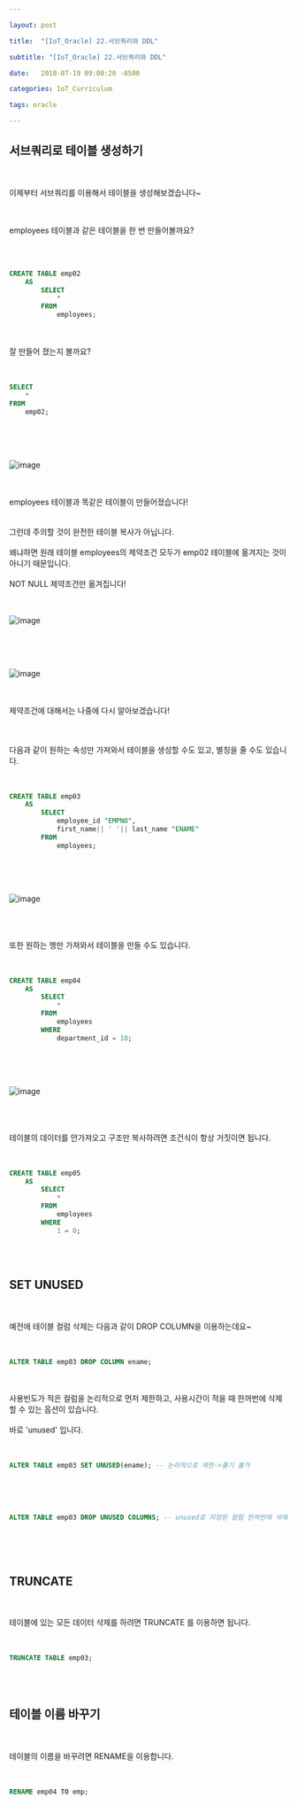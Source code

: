 ```yaml
---

layout: post

title:  "[IoT_Oracle] 22.서브쿼리와 DDL"

subtitle: "[IoT_Oracle] 22.서브쿼리와 DDL"

date:   2018-07-19 09:00:20 -0500

categories: IoT_Curriculum

tags: oracle

---
```




## 서브쿼리로 테이블 생성하기

<br>
<br>
이제부터 서브쿼리를 이용해서 테이블을 생성해보겠습니다~
<br>
<br>
<br>

employees 테이블과 같은 테이블을 한 번 만들어볼까요?

<br>
<br>

```sql
CREATE TABLE emp02
    AS
        SELECT
            *
        FROM
            employees;
```

<br>
<br>
잘 만들어 졌는지 볼까요?
<br>
<br>
<br>

```sql
SELECT
    *
FROM
    emp02;
```

<br>
<br>
<br>

![image](/image/Oracle_image/Oracle_image_135.png)

<br>
<br>
employees 테이블과 똑같은 테이블이 만들어졌습니다!
<br>
<br>
<br>
그런데 주의할 것이 완전한 테이블 복사가 아닙니다.
<br>
<br>
왜냐하면 원래 테이블 employees의 제약조건 모두가 emp02 테이블에 옮겨지는 것이 아니기 때문입니다.
<br>
<br>
NOT NULL 제약조건만 옮겨집니다!
<br>
<br>
<br>

![image](/image/Oracle_image/Oracle_image_136.png)

<br>
<br>
<br>

![image](/image/Oracle_image/Oracle_image_137.png)

<br>
<br>
제약조건에 대해서는 나중에 다시 알아보겠습니다!
<br>
<br>
<br>
<br>
다음과 같이 원하는 속성만 가져와서 테이블을 생성할 수도 있고, 별칭을 줄 수도 있습니다.
<br>
<br>
<br>

```sql
CREATE TABLE emp03
    AS
        SELECT
            employee_id "EMPNO",
            first_name|| ' '|| last_name "ENAME"
        FROM
            employees;
```

<br>
<br>
<br>

![image](/image/Oracle_image/Oracle_image_138.png)

<br>
<br>
<br>
또한 원하는 행만 가져와서 테이블을 만들 수도 있습니다.
<br>
<br>
<br>

```sql
CREATE TABLE emp04
    AS
        SELECT
            *
        FROM
            employees
        WHERE
            department_id = 10;
```

<br>
<br>
<br>

![image](/image/Oracle_image/Oracle_image_139.png)

<br>
<br>
<br>
테이블의 데이터를 안가져오고 구조만 복사하려면 조건식이 항상 거짓이면 됩니다.
<br>
<br>
<br>

```sql
CREATE TABLE emp05
    AS
        SELECT
            *
        FROM
            employees
        WHERE
            1 = 0;
```

<br>
<br>

## SET UNUSED

<br>
<br>
예전에 테이블 컬럼 삭제는 다음과 같이 DROP COLUMN을 이용하는데요~
<br>
<br>
<br>

```sql
ALTER TABLE emp03 DROP COLUMN ename;
```

<br>
<br>
사용빈도가 적은 컬럼을 논리적으로 먼저 제한하고, 사용시간이 적을 때 한꺼번에 삭제할 수 있는 옵션이 있습니다.
<br>
<br>
바로 'unused' 입니다.
<br>
<br>
<br>

```sql
ALTER TABLE emp03 SET UNUSED(ename); -- 논리적으로 제한->풀기 불가
```

<br>
<br>
<br>

```sql
ALTER TABLE emp03 DROP UNUSED COLUMNS; -- unused로 지정된 컬럼 한꺼번에 삭제
```

<br>
<br>
<br>

## TRUNCATE 

<br>
<br>
테이블에 있는 모든 데이터 삭제를 하려면 TRUNCATE 를 이용하면 됩니다.
<br>
<br>
<br>

```sql
TRUNCATE TABLE emp03;
```

<br>
<br>

## 테이블 이름 바꾸기

<br>
<br>
테이블의 이름을 바꾸려면 RENAME을 이용합니다.
<br>
<br>
<br>

```sql
RENAME emp04 TO emp;
```



